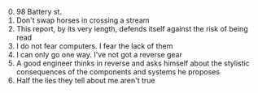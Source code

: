 0. 98 Battery st.
1. Don't swap horses in crossing a stream
2. This report, by its very length, defends itself against the risk of being read
3. I do not fear computers. I fear the lack of them
4. I can only go one way. I've not got a reverse gear
5. A good engineer thinks in reverse and asks himself about the stylistic consequences of the components and systems he proposes
6. Half the lies they tell about me aren't true

